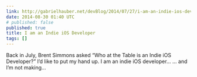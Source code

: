 ```yaml
---
link: http://gabrielhauber.net/devBlog/2014/07/27/i-am-an-indie-ios-dev/
date: 2014-08-30 01:40 UTC
# published: false
published: true
title: I am an Indie iOS Developer
tags: []
---
```


Back in July, Brent Simmons asked “Who at the Table is an Indie iOS Developer?” I’d like to put my hand up.
I am an indie iOS developer…
… and I’m not making…

